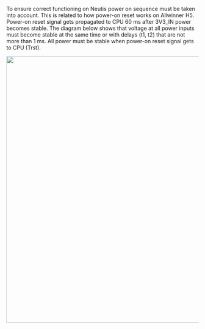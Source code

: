 To ensure correct functioning on Neutis power on sequence must be taken into account. This
is related to how power-on reset works on Allwinner H5. Power-on reset signal gets propagated
to CPU 60 ms after 3V3_IN power becomes stable. The diagram below shows that voltage at all
power inputs must become stable at the same time or with delays (t1, t2) that are not more
than 1 ms. All power must be stable when power-on reset signal gets to CPU (Trst).

<div style="text-align: ceter;"><img src="../../img/hardware-integration/power_on_sequence.png" style="width: 700px;"></div><br>
